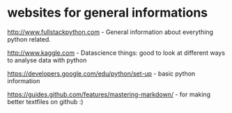 # websites for general informations

http://www.fullstackpython.com 
	- General information about everything python related.

http://www.kaggle.com
	- Datascience things: good to look at different ways to analyse data with python

https://developers.google.com/edu/python/set-up
	- basic python information

https://guides.github.com/features/mastering-markdown/
	- for making better textfiles on github :)


